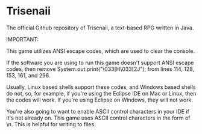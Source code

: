 # Trisenaii
The official Github repository of Trisenaii, a text-based RPG written in Java.



IMPORTANT:

This game utilizes ANSI escape codes, which are used to clear the console.

If the software you are using to run this game doesn't support ANSI escape codes, then remove System.out.print("\033[H\033[2J"); from lines 114, 128, 153, 161, and 296.

Usually, Linux based shells support these codes, and Windows based shells do not, so, for example, if you're using the Eclipse IDE on Mac or Linux, then the codes will work. If you're using Eclipse on Windows, they will not work.


You're also going to want to enable ASCII control characters in your IDE if it's not already on. This game uses ASCII control characters in the form of \n. This is helpful for writing to files.
